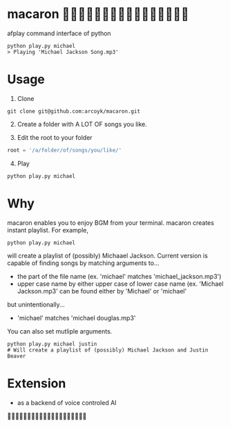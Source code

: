 # macaron 🎵🎵🎵🎵🎵🎵🎵🎵🎵🎵🎵🎵🎵🎵🎵🎵
afplay command interface of python

```
python play.py michael
> Playing 'Michael Jackson Song.mp3'
```

# Usage

1. Clone
```
git clone git@github.com:arcoyk/macaron.git
```

2. Create a folder with A LOT OF songs you like.

3. Edit the root to your folder
```play.py
root = '/a/folder/of/songs/you/like/'
```

4. Play
```
python play.py michael
```

# Why

macaron enables you to enjoy BGM from your terminal.
macaron creates instant playlist. For example,

```
python play.py michael
```

will create a playlist of (possibly) Michaael Jackson. Current version is capable of finding songs by matching arguments to...

- the part of the file name (ex. 'michael' matches 'michael_jackson.mp3')
- upper case name by either upper case of lower case name (ex. 'Michael Jackson.mp3' can be found either by 'Michael' or 'michael'

but unintentionally...

- 'michael' matches 'michael douglas.mp3'

You can also set mutliple arguments.
```
python play.py michael justin
# Will create a playlist of (possibly) Michael Jackson and Justin Beaver
```

# Extension

- as a backend of voice controled AI

🎵🎵🎵🎵🎵🎵🎵🎵🎵🎵🎵🎵🎵🎵🎵🎵🎵🎵🎵🎵
